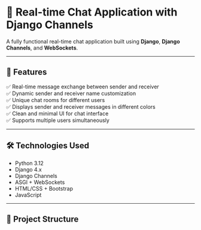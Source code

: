 # 💬 Real-time Chat Application with Django Channels

A fully functional real-time chat application built using **Django**, **Django Channels**, and **WebSockets**.

---

## 🎯 **Features**

✅ Real-time message exchange between sender and receiver  
✅ Dynamic sender and receiver name customization  
✅ Unique chat rooms for different users  
✅ Displays sender and receiver messages in different colors  
✅ Clean and minimal UI for chat interface  
✅ Supports multiple users simultaneously  

---

## 🛠️ **Technologies Used**

- Python 3.12  
- Django 4.x  
- Django Channels  
- ASGI + WebSockets  
- HTML/CSS + Bootstrap  
- JavaScript  

---

## 📂 **Project Structure**

